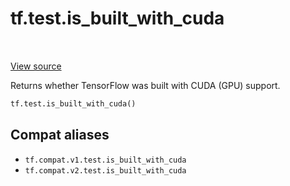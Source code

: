 <div itemscope itemtype="http://developers.google.com/ReferenceObject">
<meta itemprop="name" content="tf.test.is_built_with_cuda" />
<meta itemprop="path" content="Stable" />
</div>

# tf.test.is_built_with_cuda

<!-- Insert buttons and diff -->

<table class="tfo-notebook-buttons tfo-api" align="left">
</table>

<a target="_blank" href="/code/stable/tensorflow/python/platform/test.py">View source</a>



Returns whether TensorFlow was built with CUDA (GPU) support.

``` python
tf.test.is_built_with_cuda()
```



<!-- Placeholder for "Used in" -->


## Compat aliases

* `tf.compat.v1.test.is_built_with_cuda`
* `tf.compat.v2.test.is_built_with_cuda`

